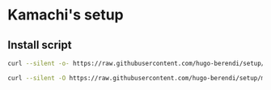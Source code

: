# Kamachi's setup

## Install script

```sh
curl --silent -o- https://raw.githubusercontent.com/hugo-berendi/setup/main/install.sh | bash
```

```sh
curl --silent -O https://raw.githubusercontent.com/hugo-berendi/setup/main/windows/windows.bat && ./windows.bat
```
